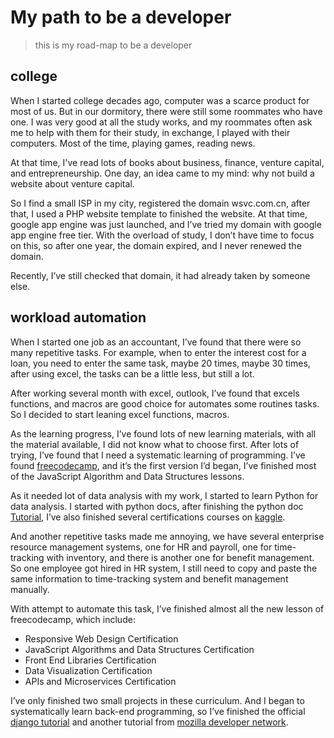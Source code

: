 ﻿# My path to be a developer
> this is my road-map to be a developer  

## college  

When I started college decades ago, computer was a scarce product for most of us. But in our dormitory, there were still some roommates who have one. I was very good at all the study works, and my roommates often ask me to help with them for their study, in exchange, I played with their computers. Most of the time, playing games, reading news.  

At that time, I've read lots of books about business, finance, venture capital, and entrepreneurship. One day, an idea came to my mind: why not build a website about venture capital.  

So I find a small ISP in my city, registered the domain wsvc.com.cn, after that, I used a PHP website template to finished the website. At that time, google app engine was just launched, and I’ve tried my domain with google app engine free tier. With the overload of study, I don’t have time to focus on this, so after one year, the domain expired, and I never renewed the domain.  

Recently, I’ve still checked that domain, it had already taken by someone else.  

## workload automation  

When I started one job as an accountant, I’ve found that there were so many repetitive tasks. For example, when to enter the interest cost for a loan, you need to enter the same task, maybe 20 times, maybe 30 times, after using excel, the tasks can be a little less, but still a lot.  

After working several month with excel, outlook, I’ve found that excels functions, and macros are good choice for automates some routines tasks. So I decided to start leaning excel functions, macros.  

As the learning progress, I’ve found lots of new learning materials, with all the material available, I did not know what to choose first. After lots of trying, I’ve found that I need a systematic learning of programming. I’ve found [freecodecamp](https://www.freecodecamp.org/), and it’s the first version I’d began, I’ve finished most of the JavaScript Algorithm and Data Structures lessons.  

As it needed lot of data analysis with my work, I started to learn Python for data analysis. I started with python docs, after finishing the python doc [Tutorial](https://docs.python.org/3.8/tutorial/index.html), I’ve also finished several certifications courses on [kaggle](https://www.kaggle.com/learn/overview).  

And another repetitive tasks made me annoying, we have several enterprise resource management systems, one for HR and payroll, one for time-tracking with inventory, and there is another one for benefit management. So one employee got hired in HR system, I still need to copy and paste the same information to time-tracking system and benefit management manually.  

With attempt to automate this task, I’ve finished almost all the new lesson of freecodecamp, which include:  

* Responsive Web Design Certification  
* JavaScript Algorithms and Data Structures Certification  
* Front End Libraries Certification   
* Data Visualization Certification   
* APIs and Microservices Certification  

I’ve only finished two small projects in these curriculum. And I began to systematically learn back-end programming, so I’ve finished the official [django tutorial](https://docs.djangoproject.com/en/3.1/intro/tutorial01/) and another tutorial from [mozilla developer network](https://developer.mozilla.org/en-US/docs/Learn/Server-side/Django).










 



